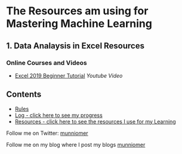 
# The Resources am using for Mastering Machine Learning

## 1. Data Analaysis in Excel Resources

### Online Courses and Videos
* [Excel 2019 Beginner Tutorial](https://www.youtube.com/watch?v=6JnEYGxxd8w&list=PLoyECfvEFOjbdwpIOtm_8PFzB_CPAD2_H&index=1)
*Youtube Video*

## Contents

* [Rules](rules.md)
* [Log - click here to see my progress](log.md)
* [Resources - click here to see the resources I use for my Learning](resources.md)


Follow me on Twitter: [munniomer](https://twitter.com/munniomer)

Follow me on my blog where I post my blogs [munniomer](https://medium.com/@munniomer/)


